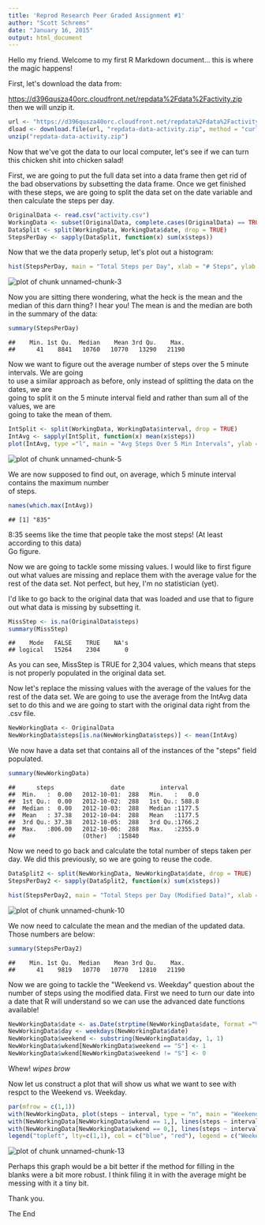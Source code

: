 ```yaml
---
title: 'Reprod Research Peer Graded Assignment #1'
author: "Scott Schrems"
date: "January 16, 2015"
output: html_document
---
```


Hello my friend.  Welcome to my first R Markdown document... this is where the magic happens!

First, let's download the data from:

https://d396qusza40orc.cloudfront.net/repdata%2Fdata%2Factivity.zip then we will unzip it.   


```r
url <- "https://d396qusza40orc.cloudfront.net/repdata%2Fdata%2Factivity.zip"
dload <- download.file(url, "repdata-data-activity.zip", method = "curl")
unzip("repdata-data-activity.zip")
```

Now that we've got the data to our local computer, let's see if we can turn this chicken shit
into chicken salad!      

First, we are going to put the full data set into a data frame then get
rid of the bad observations by subsetting the data frame.  Once we get finished with these steps,
we are going to split the data set on the date variable and then calculate the steps per day.


```r
OriginalData <- read.csv("activity.csv")
WorkingData <- subset(OriginalData, complete.cases(OriginalData) == TRUE)
DataSplit <- split(WorkingData, WorkingData$date, drop = TRUE)
StepsPerDay <- sapply(DataSplit, function(x) sum(x$steps))
```

Now that we the data properly setup, let's plot out a histogram:


```r
hist(StepsPerDay, main = "Total Steps per Day", xlab = "# Steps", ylab = "Freq", breaks = 20)
```

![plot of chunk unnamed-chunk-3](figure/unnamed-chunk-3-1.png) 

Now you are sitting there wondering, what the heck is the mean and the median of this darn thing?
I hear you!  The mean is and the median are both in the summary of the data:


```r
summary(StepsPerDay)
```

```
##    Min. 1st Qu.  Median    Mean 3rd Qu.    Max. 
##      41    8841   10760   10770   13290   21190
```

Now we want to figure out the average number of steps over the 5 minute intervals.  We are going   
to use a similar approach as before, only instead of splitting the data on the dates, we are    
going to split it on the 5 minute interval field and rather than sum all of the values, we are   
going to take the mean of them.      


```r
IntSplit <- split(WorkingData, WorkingData$interval, drop = TRUE)
IntAvg <- sapply(IntSplit, function(x) mean(x$steps))
plot(IntAvg, type ="l", main = "Avg Steps Over 5 Min Intervals", ylab = "Avg Steps")
```

![plot of chunk unnamed-chunk-5](figure/unnamed-chunk-5-1.png) 
    
We are now supposed to find out, on average, which 5 minute interval contains the maximum number   
of steps.  


```r
names(which.max(IntAvg))
```

```
## [1] "835"
```

8:35 seems like the time that people take the most steps!  (At least according to this data)    
Go figure.
      
Now we are going to tackle some missing values.  I would like to first figure out what values are missing and replace them with the average value for the rest of the data set.  Not perfect, but hey, I'm no statistician (yet).   

I'd like to go back to the original data that was loaded and use that to figure out what data is missing by subsetting it.  


```r
MissStep <- is.na(OriginalData$steps)
summary(MissStep)
```

```
##    Mode   FALSE    TRUE    NA's 
## logical   15264    2304       0
```

As you can see, MissStep is TRUE for 2,304 values, which means that steps is not properly populated in the original data set.

Now let's replace the missing values with the average of the values for the rest of the data set.  We are going to use the average from the IntAvg data set to do this and we are going to start with the original data right from the .csv file.


```r
NewWorkingData <- OriginalData
NewWorkingData$steps[is.na(NewWorkingData$steps)] <- mean(IntAvg)
```
   
We now have a data set that contains all of the instances of the "steps" field populated.
   

```r
summary(NewWorkingData)
```

```
##      steps                date          interval     
##  Min.   :  0.00   2012-10-01:  288   Min.   :   0.0  
##  1st Qu.:  0.00   2012-10-02:  288   1st Qu.: 588.8  
##  Median :  0.00   2012-10-03:  288   Median :1177.5  
##  Mean   : 37.38   2012-10-04:  288   Mean   :1177.5  
##  3rd Qu.: 37.38   2012-10-05:  288   3rd Qu.:1766.2  
##  Max.   :806.00   2012-10-06:  288   Max.   :2355.0  
##                   (Other)   :15840
```

Now we need to go back and calculate the total number of steps taken per day.  We did this previously, so we are going to reuse the code.
   

```r
DataSplit2 <- split(NewWorkingData, NewWorkingData$date, drop = TRUE)
StepsPerDay2 <- sapply(DataSplit2, function(x) sum(x$steps))

hist(StepsPerDay2, main = "Total Steps per Day (Modified Data)", xlab = "# Steps", ylab = "Freq", breaks = 20)
```

![plot of chunk unnamed-chunk-10](figure/unnamed-chunk-10-1.png) 

We now need to calculate the mean and the median of the updated data.  Those numbers are below:   

```r
summary(StepsPerDay2)
```

```
##    Min. 1st Qu.  Median    Mean 3rd Qu.    Max. 
##      41    9819   10770   10770   12810   21190
```
   
Now we are going to tackle the "Weekend vs. Weekday" question about the number of steps using the modified data.  First we need to turn our date into a date that R will understand so we can use the advanced date functions available!


```r
NewWorkingData$date <- as.Date(strptime(NewWorkingData$date, format ="%Y-%m-%d"))
NewWorkingData$day <- weekdays(NewWorkingData$date)
NewWorkingData$weekend <- substring(NewWorkingData$day, 1, 1)
NewWorkingData$wkend[NewWorkingData$weekend == "S"] <- 1
NewWorkingData$wkend[NewWorkingData$weekend != "S"] <- 0
```
    
Whew!  *wipes brow*
  
Now let us construct a plot that will show us what we want to see with respct to the Weekend vs. Weekday.


```r
par(mfrow = c(1,1))
with(NewWorkingData, plot(steps ~ interval, type = "n", main = "Weekend vs. Weekday"))
with(NewWorkingData[NewWorkingData$wkend == 1,], lines(steps ~ interval, type ="l", col = "red"))
with(NewWorkingData[NewWorkingData$wkend == 0,], lines(steps ~ interval, type ="l", col = "blue"))
legend("topleft", lty=c(1,1), col = c("blue", "red"), legend = c("Weekend", "Weekday"), seg.len = 3)
```

![plot of chunk unnamed-chunk-13](figure/unnamed-chunk-13-1.png) 

Perhaps this graph would be a bit better if the method for filling in the blanks were a bit more robust.  I think filing it in with the average might be messing with it a tiny bit.    

Thank you.    

The End   





      










